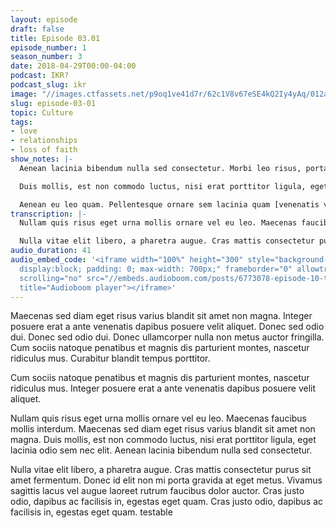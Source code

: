 ```yaml
---
layout: episode
draft: false
title: Episode 03.01
episode_number: 1
season_number: 3
date: 2018-04-29T00:00-04:00
podcast: IKR?
podcast_slug: ikr
image: "//images.ctfassets.net/p9oq1ve41d7r/62c1V8v67eSE4kQ2Iy4yAq/012adc344d30ccecc0561643b0602344/fa9c13a52830c584fa8b96dab8652023_1_.jpg"
slug: episode-03-01
topic: Culture
tags:
- love
- relationships
- loss of faith
show_notes: |-
  Aenean lacinia bibendum nulla sed consectetur. Morbi leo risus, porta ac consectetur ac, vestibulum at eros. Donec sed odio dui. Aenean eu leo quam. Pellentesque ornare sem lacinia quam venenatis vestibulum.

  Duis mollis, est non commodo luctus, nisi erat porttitor ligula, eget lacinia odio sem nec elit. Vestibulum id ligula porta felis euismod semper. Maecenas faucibus mollis interdum. Etiam porta sem malesuada magna mollis euismod. Aenean eu leo quam. Pellentesque ornare sem lacinia quam venenatis vestibulum. Maecenas faucibus mollis interdum. Vivamus sagittis lacus vel augue laoreet rutrum faucibus dolor auctor.

  Aenean eu leo quam. Pellentesque ornare sem lacinia quam [venenatis vestibulum](https://mediaint.crossroads.net/).
transcription: |-
  Nullam quis risus eget urna mollis ornare vel eu leo. Maecenas faucibus mollis interdum. Maecenas sed diam eget risus varius blandit sit amet non magna. Duis mollis, est non commodo luctus, nisi erat porttitor ligula, eget lacinia odio sem nec elit. Aenean lacinia bibendum nulla sed consectetur.

  Nulla vitae elit libero, a pharetra augue. Cras mattis consectetur purus sit amet fermentum. Donec id elit non mi porta gravida at eget metus. Vivamus sagittis lacus vel augue laoreet rutrum faucibus dolor auctor. Cras justo odio, dapibus ac facilisis in, egestas eget quam. Cras justo odio, dapibus ac facilisis in, egestas eget quam. testable
audio_duration: 41
audio_embed_code: '<iframe width="100%" height="300" style="background-color:transparent;
  display:block; padding: 0; max-width: 700px;" frameborder="0" allowtransparency="allowtransparency"
  scrolling="no" src="//embeds.audioboom.com/posts/6773078-episode-10-the-one-about-your-questions-and-royalty/embed/v4?eid=AQAAAHyW9FpWWWcA"
  title="Audioboom player"></iframe>'
---
```


<p>Maecenas sed diam eget risus varius blandit sit amet non magna. Integer posuere erat a ante venenatis dapibus posuere velit aliquet. Donec sed odio dui. Donec sed odio dui. Donec ullamcorper nulla non metus auctor fringilla. Cum sociis natoque penatibus et magnis dis parturient montes, nascetur ridiculus mus. Curabitur blandit tempus porttitor.</p>

<p>Cum sociis natoque penatibus et magnis dis parturient montes, nascetur ridiculus mus. Integer posuere erat a ante venenatis dapibus posuere velit aliquet.</p>

<p>Nullam quis risus eget urna mollis ornare vel eu leo. Maecenas faucibus mollis interdum. Maecenas sed diam eget risus varius blandit sit amet non magna. Duis mollis, est non commodo luctus, nisi erat porttitor ligula, eget lacinia odio sem nec elit. Aenean lacinia bibendum nulla sed consectetur.</p>

<p>Nulla vitae elit libero, a pharetra augue. Cras mattis consectetur purus sit amet fermentum. Donec id elit non mi porta gravida at eget metus. Vivamus sagittis lacus vel augue laoreet rutrum faucibus dolor auctor. Cras justo odio, dapibus ac facilisis in, egestas eget quam. Cras justo odio, dapibus ac facilisis in, egestas eget quam. testable</p>
